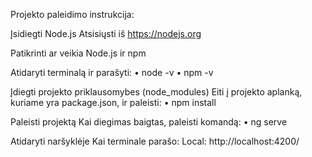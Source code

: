 Projekto paleidimo instrukcija:


Įsidiegti Node.js Atsisiųsti iš https://nodejs.org

Patikrinti ar veikia Node.js ir npm 

Atidaryti terminalą ir parašyti: 
• node -v 
• npm -v

Įdiegti projekto priklausomybes (node_modules) Eiti į projekto aplanką, kuriame yra package.json, ir paleisti: 
• npm install

Paleisti projektą Kai diegimas baigtas, paleisti komandą: 
• ng serve

Atidaryti naršyklėje Kai terminale parašo: Local: http://localhost:4200/
